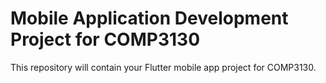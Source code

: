 # Mobile Application Development Project for COMP3130

This repository will contain your Flutter mobile app
project for COMP3130.
